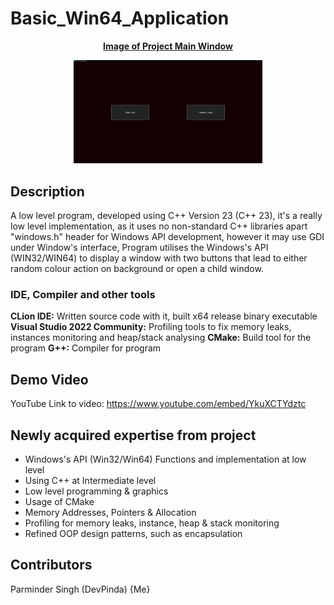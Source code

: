 # Basic_Win64_Application

<b><u><p align="center"> Image of Project Main Window </p></u></b>

<p align="center">
<img width="60%" src="media/Main_Window.png"></img>
</p>

## Description
A low level program, developed using C++ Version 23 (C++ 23), it's a really low level implementation, as it uses no non-standard C++ libraries apart "windows.h" header for Windows API development, however it may use GDI under Window's interface, 
Program utilises the Windows's API (WIN32/WIN64) to display a window with two buttons that lead to either random colour action on background or open a child window.

### IDE, Compiler and other tools
<b>CLion IDE:</b> Written source code with it, built x64 release binary executable
<b>Visual Studio 2022 Community:</b> Profiling tools to fix memory leaks, instances monitoring and heap/stack analysing
<b>CMake:</b> Build tool for the program
<b>G++:</b> Compiler for program

## Demo Video
YouTube Link to video: https://www.youtube.com/embed/YkuXCTYdztc

## Newly acquired expertise from project
- Windows's API (Win32/Win64) Functions and implementation at low level
- Using C++ at Intermediate level
- Low level programming & graphics
- Usage of CMake
- Memory Addresses, Pointers & Allocation
- Profiling for memory leaks, instance, heap & stack monitoring
- Refined OOP design patterns, such as encapsulation

## Contributors
Parminder Singh (DevPinda) {Me}<br>
